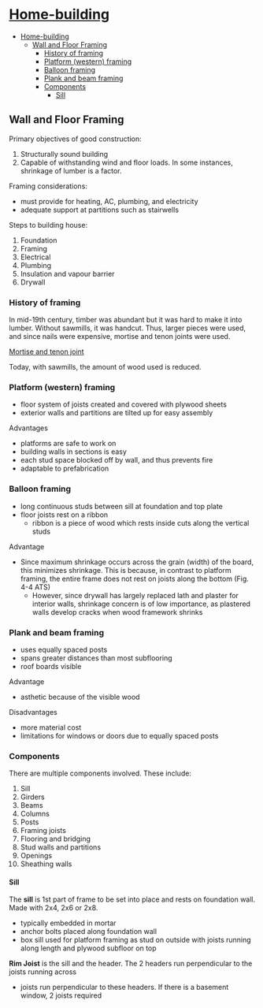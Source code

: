 # [Home-building](http://benklassen77.github.io)

- [Home-building](#home-building)
  - [Wall and Floor Framing](#wall-and-floor-framing)
    - [History of framing](#history-of-framing)
    - [Platform (western) framing](#platform-western-framing)
    - [Balloon framing](#balloon-framing)
    - [Plank and beam framing](#plank-and-beam-framing)
    - [Components](#components)
      - [Sill](#sill)

## Wall and Floor Framing

Primary objectives of good construction:

1. Structurally sound building
2. Capable of withstanding wind and floor loads. In some instances, shrinkage of lumber is a factor.

Framing considerations:

- must provide for heating, AC, plumbing, and electricity
- adequate support at partitions such as stairwells

Steps to building house:

1. Foundation
2. Framing
3. Electrical
4. Plumbing
5. Insulation and vapour barrier
6. Drywall

### History of framing

In mid-19th century, timber was abundant but it was hard to make it into lumber. Without sawmills, it was handcut. Thus, larger pieces were used, and since nails were expensive, mortise and tenon joints were used.

[Mortise and tenon joint](https://upload.wikimedia.org/wikipedia/commons/thumb/7/79/Mortise_and_tenon_joint.svg/600px-Mortise_and_tenon_joint.svg.png)

Today, with sawmills, the amount of wood used is reduced.

### Platform (western) framing

- floor system of joists created and covered with plywood sheets
- exterior walls and partitions are tilted up for easy assembly

Advantages

- platforms are safe to work on
- building walls in sections is easy
- each stud space blocked off by wall, and thus prevents fire
- adaptable to prefabrication

### Balloon framing

- long continuous studs between sill at foundation and top plate
- floor joists rest on a ribbon
  - ribbon is a piece of wood which rests inside cuts along the vertical studs

Advantage

- Since maximum shrinkage occurs across the grain (width) of the board, this minimizes shrinkage. This is because, in contrast to platform framing, the entire frame does not rest on joists along the bottom (Fig. 4-4 ATS)
  - However, since drywall has largely replaced lath and plaster for interior walls, shrinkage concern is of low importance, as plastered walls develop cracks when wood framework shrinks

### Plank and beam framing

- uses equally spaced posts
- spans greater distances than most subflooring
- roof boards visible

Advantage

- asthetic because of the visible wood

Disadvantages

- more material cost
- limitations for windows or doors due to equally spaced posts

### Components

There are multiple components involved. These include:

1. Sill
2. Girders
3. Beams
4. Columns
5. Posts
6. Framing joists
7. Flooring and bridging
8. Stud walls and partitions
9. Openings
10. Sheathing walls

#### Sill

The **sill** is 1st part of frame to be set into place and rests on foundation wall. Made with 2x4, 2x6 or 2x8.

- typically embedded in mortar
- anchor bolts placed along foundation wall
- box sill used for platform framing as stud on outside with joists running along length and plywood subfloor on top

**Rim Joist** is the sill and the header. The 2 headers run perpendicular to the joists running across

- joists run perpendicular to these headers. If there is a basement window, 2 joists required
